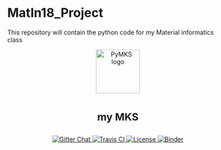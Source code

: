 # MatIn18_Project
This repository will contain the python code for my Material informatics class
<p align="center">
<img src="https://i1.wp.com/francehockey.fr/wp-content/uploads/2018/01/hockey-sur-glace-les-gothiques-vs-chamonix-_-nicolas-leclerc-41-leandre-leber-gazettesports.jpg?fit=630%2C420"
     height="100"
     alt="PyMKS logo"
     class="inline">
</p>

<h1>
<p align="center">
<sup>
<strong>
my MKS 
</strong>
</sup>
</p>
</h1>

<p align="center">

<a href="https://gitter.im/materialsinnovation/pymks" target="_blank">
<img src="https://img.shields.io/gitter/room/gitterHQ/gitter.svg" alt="Gitter Chat">
</a>

<a href="https://travis-ci.org/materialsinnovation/mks-tutorial" target="_blank">
<img src="https://api.travis-ci.org/materialsinnovation/mks-tutorial.svg" alt="Travis CI">
</a>

<a href="https://github.com/wd15/mks-tutorial/blob/master/LICENSE">
<img src="https://img.shields.io/badge/license-mit-blue.svg" alt="License" eight="18">
</a>

<a href="https://mybinder.org/v2/gh/auag92/mks_tutorial.git/master" target="_blank">
<img src="http://mybinder.org/badge.svg" alt="Binder">
</p>
